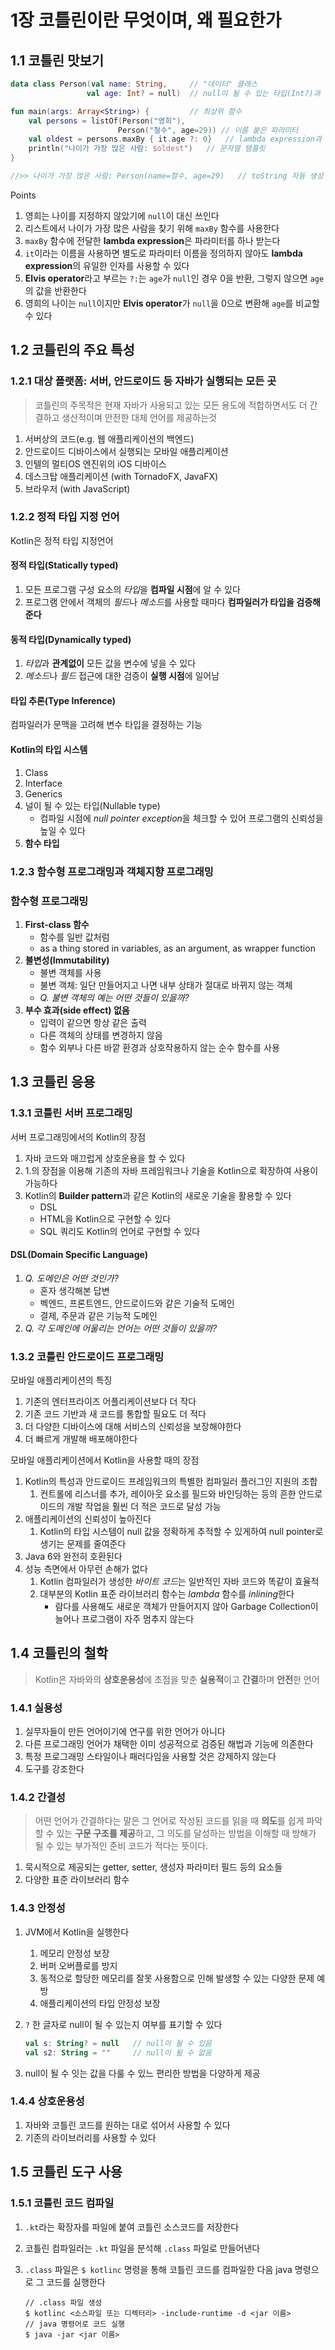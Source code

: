 # 1장 코틀린이란 무엇이며, 왜 필요한가

## 1.1 코틀린 맛보기

```kotlin
data class Person(val name: String,     // "데이터" 클래스
                 val age: Int? = null)  // null이 될 수 있는 타입(Int?)과 파라미터 디폴트 값

fun main(args: Array<String>) {         // 최상위 함수
    val persons = listOf(Person("영희"),
                        Person("철수", age=29)) // 이름 붙은 파라미터
    val oldest = persons.maxBy { it.age ?: 0}   // lambda expression과 Elvis operator
    println("나이가 가장 많은 사람: $oldest")   // 문자열 템플릿
}

//>> 나이가 가장 많은 사람: Person(name=철수, age=29)   // toString 자동 생성
```

Points

1. 영희는 나이를 지정하지 않았기에 `null`이 대신 쓰인다
2. 리스트에서 나이가 가장 많은 사람을 찾기 위해 `maxBy` 함수를 사용한다
3. `maxBy` 함수에 전달한 **lambda expression**은 파라미터를 하나 받는다
4. `it`이라는 이름을 사용하면 별도로 파라미터 이름을 정의하지 않아도 **lambda expression**의 유일한 인자를 사용할 수 있다
5. **Elvis operator**라고 부르는 `?:`는 `age`가 `null`인 경우 0을 반환, 그렇지 않으면 `age`의 값을 반환한다
6. 영희의 나이는 `null`이지만 **Elvis operator**가 `null`을 0으로 변환해 `age`를 비교할 수 있다

## 1.2 코틀린의 주요 특성

### 1.2.1 대상 플랫폼: 서버, 안드로이드 등 자바가 실행되는 모든 곳

> 코틀린의 주목적은 현재 자바가 사용되고 있는 모든 용도에 적합하면서도 더 간결하고 생산적이며 안전한 대체 언어를 제공하는것

1. 서버상의 코드(e.g. 웹 애플리케이션의 백엔드)
2. 안드로이드 디바이스에서 실행되는 모바일 애플리케이션
3. 인텔의 멀티OS 엔진위의 iOS 디바이스
4. 데스크탑 애플리케이션 (with TornadoFX, JavaFX)
5. 브라우저 (with JavaScript)

### 1.2.2 정적 타입 지정 언어

Kotlin은 정적 타입 지정언어

#### 정적 타입(Statically typed)

1. 모든 프로그램 구성 요소의 *타입*을 **컴파일 시점**에 알 수 있다
2. 프로그램 안에서 객체의 *필드*나 *메소드*를 사용할 때마다 **컴파일러가 타입을 검증해준다**

#### 동적 타입(Dynamically typed)

1. *타입*과 **관계없이** 모든 값을 변수에 넣을 수 있다
2. *메소드*나 *필드* 접근에 대한 검증이 **실행 시점**에 일어남

#### 타입 추론(Type Inference)

컴파일러가 문맥을 고려해 변수 타입을 결정하는 기능

#### Kotlin의 타입 시스템

1. Class
2. Interface
3. Generics
4. 널이 될 수 있는 타입(Nullable type)
    - 컴파일 시점에 *null pointer exception*을 체크할 수 있어 프로그램의 신뢰성을 높일 수 있다
5. **함수 타입**

### 1.2.3 함수형 프로그래밍과 객체지향 프로그래밍

### 함수형 프로그래밍

1. **First-class 함수**
   - 함수를 일반 값처럼
   - as a thing stored in variables, as an argument, as wrapper function
2. **불변성(Immutability)**
   - 불변 객체를 사용
   - 불변 객체: 일단 만들어지고 나면 내부 상태가 절대로 바뀌지 않는 객체
   - *Q. 불변 객체의 예는 어떤 것들이 있을까?*
3. **부수 효과(side effect) 없음**
   - 입력이 같으면 항상 같은 출력
   - 다른 객체의 상태를 변경하지 않음
   - 함수 외부나 다른 바깥 환경과 상호작용하지 않는 순수 함수를 사용

## 1.3 코틀린 응용

### 1.3.1 코틀린 서버 프로그래밍

서버 프로그래밍에서의 Kotlin의 장점

1. 자바 코드와 매끄럽게 상호운용을 할 수 있다
2. 1.의 장점을 이용해 기존의 자바 프레임워크나 기술을 Kotlin으로 확장하여 사용이 가능하다
3. Kotlin의 **Builder pattern**과 같은 Kotlin의 새로운 기술을 활용할 수 있다
   - DSL
   - HTML을 Kotlin으로 구현할 수 있다
   - SQL 쿼리도 Kotlin의 언어로 구현할 수 있다

#### DSL(Domain Specific Language)

1. *Q. 도메인은 어떤 것인가?*
   - 혼자 생각해본 답변
   - 벡엔드, 프론트엔드, 안드로이드와 같은 기술적 도메인
   - 결제, 주문과 같은 기능적 도메인
2. *Q. 각 도메인에 어울리는 언어는 어떤 것들이 있을까?*

### 1.3.2 코틀린 안드로이드 프로그래밍

모바일 애플리케이션의 특징

1. 기존의 엔터프라이즈 어플리케이션보다 더 작다
2. 기존 코드 기반과 새 코드를 통합할 필요도 더 적다
3. 더 다양한 디바이스에 대해 서비스의 신뢰성을 보장해야한다
4. 더 빠르게 개발해 배포해야한다

모바일 애플리케이션에서 Kotlin을 사용할 때의 장점

1. Kotlin의 특성과 안드로이드 프레임워크의 특별한 컴파일러 플러그인 지원의 조합
   1. 컨트롤에 리스너를 추가, 레이아웃 요소를 필드와 바인딩하는 등의 흔한 안드로이드의 개발 작업을 훨씬 더 적은 코드로 달성 가능
2. 애플리케이션의 신뢰성이 높아진다
   1. Kotlin의 타입 시스템이 null 값을 정확하게 추적할 수 있게하여 null pointer로 생기는 문제를 줄여준다
3. Java 6와 완전히 호환된다
4. 성능 측면에서 아무런 손해가 없다
   1. Kotlin 컴파일러가 생성한 *바이트 코드*는 일반적인 자바 코드와 똑같이 효율적
   2. 대부분의 Kotlin 표준 라이브러리 함수는 *lambda* 함수를 *inlining*한다
      - 람다를 사용해도 새로운 객체가 만들어지지 않아 Garbage Collection이 늘어나 프로그램이 자주 멈추지 않는다

## 1.4 코틀린의 철학

> Kotlin은 자바와의 **상호운용성**에 초점을 맞춘 **실용적**이고 **간결**하며 **안전**한 언어

### 1.4.1 실용성

1. 실무자들이 만든 언어이기에 연구를 위한 언어가 아니다
2. 다른 프로그래밍 언어가 채택한 이미 성공적으로 검증된 해법과 기능에 의존한다
3. 특정 프로그래밍 스타일이나 패러다임을 사용할 것은 강제하지 않는다
4. 도구를 강조한다

### 1.4.2 간결성

> 어떤 언어가 간결하다는 말은 그 언어로 작성된 코드를 읽을 때 **의도**를 쉽게 파악할 수 있는 **구문 구조를 제공**하고, 그 의도를 달성하는 방법을 이해할 때 방해가 될 수 있는 부가적인 준비 코드가 적다는 뜻이다.

1. 묵시적으로 제공되는 getter, setter, 생성자 파라미터 필드 등의 요소들
2. 다양한 표준 라이브러리 함수

### 1.4.3 안정성

1. JVM에서 Kotlin을 실행한다
   1. 메모리 안정성 보장
   2. 버퍼 오버플로를 방지
   3. 동적으로 할당한 메모리를 잘못 사용함으로 인해 발생할 수 있는 다양한 문제 예방
   4. 애플리케이션의 타입 안정성 보장
2. `?` 한 글자로 null이 될 수 있는지 여부를 표기할 수 있다

   ```kotlin
   val s: String? = null   // null이 될 수 있음
   val s2: String = ""     // null이 될 수 없음
   ```

3. null이 될 수 잇는 값을 다룰 수 있느 편리한 방법을 다양하게 제공

### 1.4.4 상호운용성

1. 자바와 코틀린 코드를 원하는 대로 섞어서 사용할 수 있다
2. 기존의 라이브러리를 사용할 수 있다

## 1.5 코틀린 도구 사용

### 1.5.1 코틀린 코드 컴파일

1. `.kt`라는 확장자를 파일에 붙여 코틀린 소스코드를 저장한다
2. 코틀린 컴파일러는 `.kt` 파일을 분석해 `.class` 파일로 만들어낸다
3. `.class` 파일은 `$ kotlinc` 명령을 통해 코틀린 코드를 컴파일한 다음 java 명령으로 그 코드를 실행한다

   ```command
   // .class 파일 생성
   $ kotlinc <소스파일 또는 디렉터리> -include-runtime -d <jar 이름>
   // java 명령어로 코드 실행
   $ java -jar <jar 이름>
   ```
